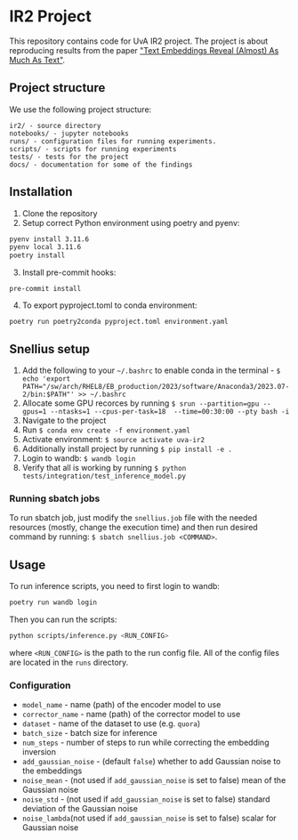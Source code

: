 # IR2 Project

This repository contains code for UvA IR2 project. The project is about reproducing results from the paper ["Text Embeddings Reveal (Almost) As Much As Text"](https://arxiv.org/abs/2310.06816).


## Project structure
We use the following project structure:

```
ir2/ - source directory
notebooks/ - jupyter notebooks
runs/ - configuration files for running experiments.
scripts/ - scripts for running experiments
tests/ - tests for the project
docs/ - documentation for some of the findings
```

## Installation

1. Clone the repository
2. Setup correct Python environment using poetry and pyenv:

```bash
pyenv install 3.11.6
pyenv local 3.11.6
poetry install
```

3. Install pre-commit hooks:

```
pre-commit install
```

4. To export pyproject.toml to conda environment:

```
poetry run poetry2conda pyproject.toml environment.yaml
```

## Snellius setup

1. Add the following to your `~/.bashrc` to enable conda in the terminal - `$ echo 'export PATH="/sw/arch/RHEL8/EB_production/2023/software/Anaconda3/2023.07-2/bin:$PATH"' >> ~/.bashrc`
2. Allocate some GPU recorces by running `$ srun --partition=gpu --gpus=1 --ntasks=1 --cpus-per-task=18  --time=00:30:00 --pty bash -i`
3. Navigate to the project
4. Run `$ conda env create -f environment.yaml`
5. Activate environment: `$ source activate uva-ir2`
6. Additionally install project by running `$ pip install -e .`
7. Login to wandb: `$ wandb login`
8. Verify that all is working by running `$ python tests/integration/test_inference_model.py`

### Running sbatch jobs

To run sbatch job, just modify the `snellius.job` file with the needed resources (mostly, change the execution time) and then run desired command by running: `$ sbatch snellius.job <COMMAND>`.

## Usage

To run inference scripts, you need to first login to wandb:

```bash
poetry run wandb login
```

Then you can run the scripts:

```bash
python scripts/inference.py <RUN_CONFIG>
```

where `<RUN_CONFIG>` is the path to the run config file. All of the config files are located in the `runs` directory.

### Configuration

- `model_name` - name (path) of the encoder model to use
- `corrector_name` - name (path) of the corrector model to use
- `dataset` - name of the dataset to use (e.g. `quora`)
- `batch_size` - batch size for inference
- `num_steps` - number of steps to run while correcting the embedding inversion
- `add_gaussian_noise` - (default `false`) whether to add Gaussian noise to the embeddings
- `noise_mean` - (not used if `add_gaussian_noise` is set to false) mean of the Gaussian noise
- `noise_std` - (not used if `add_gaussian_noise` is set to false) standard deviation of the Gaussian noise
- `noise_lambda`(not used if `add_gaussian_noise` is set to false) scalar for Gaussian noise

